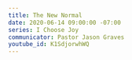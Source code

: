 ```yaml
---
title: The New Normal
date: 2020-06-14 09:00:00 -07:00
series: I Choose Joy
communicator: Pastor Jason Graves
youtube_id: K1SdjorwhWQ
---
```


